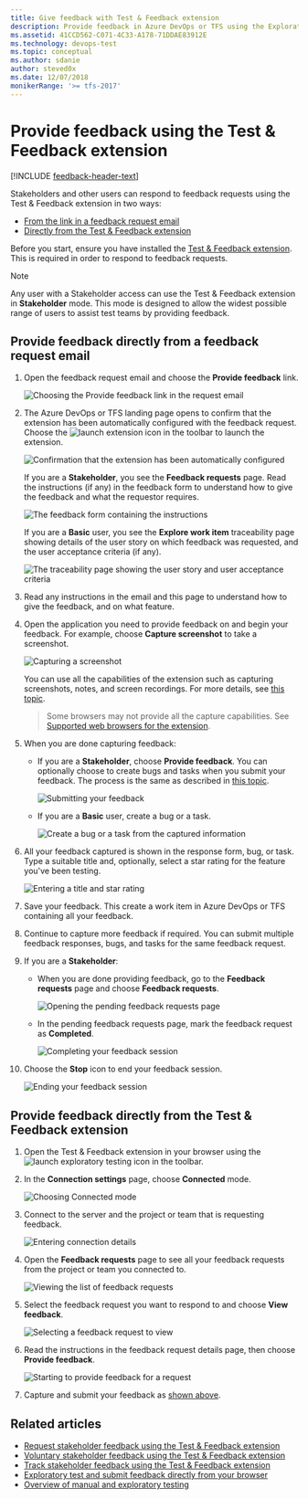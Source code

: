 ```yaml
---
title: Give feedback with Test & Feedback extension
description: Provide feedback in Azure DevOps or TFS using the Exploratory Testing browser extension
ms.assetid: 41CCD562-C071-4C33-A178-71DDAE83912E
ms.technology: devops-test
ms.topic: conceptual
ms.author: sdanie
author: steved0x
ms.date: 12/07/2018
monikerRange: '>= tfs-2017'
---
```


# Provide feedback using the Test &amp; Feedback extension
 
[!INCLUDE [feedback-header-text](includes/feedback-header-text.md)] 

<a name="provide"></a>
Stakeholders and other users can respond to feedback requests using the 
Test &amp; Feedback extension in two ways:

* [From the link in a feedback request email](#email)
* [Directly from the Test &amp; Feedback extension](#direct) 

Before you start, ensure you have installed the 
[Test &amp; Feedback extension](perform-exploratory-tests.md). 
This is required in order to respond to feedback requests.

> [!NOTE]   
> Any user with a Stakeholder access can use the
Test &amp; Feedback extension in **Stakeholder** mode. This
mode is designed to allow the widest possible range of users
to assist test teams by providing feedback.

<a name="email"></a>

## Provide feedback directly from a feedback request email

1. Open the feedback request email and choose the 
   **Provide feedback** link. 
 
   ![Choosing the Provide feedback link in the request email](media/provide-stakeholder-feedback/provide-stakeholder-feedback-04.png)

1. The Azure DevOps or TFS landing page opens to confirm
   that the extension has been automatically configured with 
   the feedback request. Choose the ![launch extension](media/shared/exp-test-icon.png)
   icon in the toolbar to launch the extension.

   ![Confirmation that the extension has been automatically configured](media/provide-stakeholder-feedback/provide-stakeholder-feedback-05.png)

   If you are a **Stakeholder**, you see the **Feedback requests** page. 
   Read the instructions (if any) in the feedback form to 
   understand how to give the feedback and what the requestor 
   requires. 

   ![The feedback form containing the instructions](media/provide-stakeholder-feedback/provide-stakeholder-feedback-06.png)

   If you are a **Basic** user, you see the **Explore work item** traceability
   page showing details of the user story on which feedback was requested,
   and the user acceptance criteria (if any).  

   ![The traceability page showing the user story and user acceptance criteria](media/provide-stakeholder-feedback/provide-stakeholder-feedback-18.png)

1. Read any instructions in the email and this page
   to understand how to give the feedback, and on what feature.
   
   <a name="capture-feedback"></a>
1. Open the application you need to provide feedback on
   and begin your feedback. For example, choose 
   **Capture screenshot** to take a screenshot.
 
   ![Capturing a screenshot](media/shared/provide-stakeholder-feedback-07.png)

   You can use all the capabilities of the extension
   such as capturing screenshots, notes, and screen recordings.
   For more details, see [this topic](connected-mode-exploratory-testing.md). 

   >Some browsers may not provide all the capture capabilities.
   See [Supported web browsers for the extension](perform-exploratory-tests.md#browser-support).
 
1. When you are done capturing feedback:

   * If you are a **Stakeholder**, choose **Provide feedback**.
     You can optionally choose to create bugs and tasks when you 
     submit your feedback. The process is the same as described in 
     [this topic](connected-mode-exploratory-testing.md#create-bugs).

     ![Submitting your feedback](media/shared/provide-stakeholder-feedback-08.png)

     <a name="non-stakeholder-feedback"></a>
   * If you are a **Basic** user, create a bug or a task. 

     ![Create a bug or a task from the captured information](media/connected-mode-exploratory-testing/create-bugs-02.png)
 
1. All your feedback captured is shown in the response form, bug, or task. 
   Type a suitable title and, optionally, select a star rating for 
   the feature you've been testing. 

   ![Entering a title and star rating](media/shared/provide-stakeholder-feedback-09.png)

1. Save your feedback. This create a work item in Azure DevOps
   or TFS containing all your feedback.
 
1. Continue to capture more feedback if required. You can submit 
   multiple feedback responses, bugs, and tasks for the same feedback request. 

1. If you are a **Stakeholder**:
   
   * When you are done providing feedback, go to the **Feedback
     requests** page and choose **Feedback requests**.

     ![Opening the pending feedback requests page](media/shared/provide-stakeholder-feedback-10.png)

   * In the pending feedback requests page, mark the feedback request as **Completed**.
 
     ![Completing your feedback session](media/shared/provide-stakeholder-feedback-11.png)

1. Choose the **Stop** icon to end your feedback session. 
     
   ![Ending your feedback session](media/shared/provide-stakeholder-feedback-12.png)

<a name="direct"></a>
## Provide feedback directly from the Test &amp; Feedback extension

1. Open the Test &amp; Feedback extension in your browser using the
   ![launch exploratory testing](media/shared/exp-test-icon.png)
   icon in the toolbar. 

1. In the **Connection settings** page, choose **Connected** mode.
 
   ![Choosing Connected mode](media/shared/connectedmode-01.png)
 
1. Connect to the server and the project or team that is requesting feedback.
 
   ![Entering connection details](media/shared/connectedmode-02.png)
  
1. Open the **Feedback requests** page to see all your feedback requests
   from the project or team you connected to. 

   ![Viewing the list of feedback requests](media/provide-stakeholder-feedback/provide-stakeholder-feedback-15.png)
 
1. Select the feedback request you want to respond to and choose 
   **View feedback**. 

   ![Selecting a feedback request to view](media/provide-stakeholder-feedback/provide-stakeholder-feedback-16.png)

1. Read the instructions in the feedback request details page, then
   choose **Provide feedback**.

   ![Starting to provide feedback for a request](media/provide-stakeholder-feedback/provide-stakeholder-feedback-17.png)
 
1. Capture and submit your feedback as [shown above](#capture-feedback).

## Related articles

* [Request stakeholder feedback using the Test &amp; Feedback extension](request-stakeholder-feedback.md#request)
* [Voluntary stakeholder feedback using the Test &amp; Feedback extension](voluntary-stakeholder-feedback.md#voluntary)
* [Track stakeholder feedback using the Test &amp; Feedback extension](track-stakeholder-feedback.md#track)
* [Exploratory test and submit feedback directly from your browser](perform-exploratory-tests.md)
* [Overview of manual and exploratory testing](index.yml)

 
